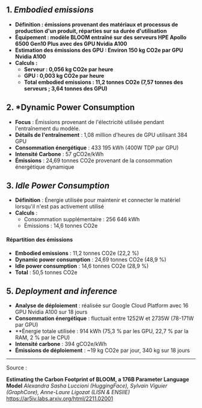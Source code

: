 ## 1. *Embodied emissions*

- **Définition : émissions provenant des matériaux et processus de production d'un produit, réparties sur sa durée d'utilisation**
- **Équipement : modèle BLOOM entraîné sur des serveurs HPE Apollo 6500 Gen10 Plus avec des GPU Nvidia A100**
- **Estimation des émissions des GPU : Environ 150 kg CO2e par GPU Nvidia A100**
- **Calculs :**
    - **Serveur : 0,056 kg CO2e par heure**
    - **GPU : 0,003 kg CO2e par heure**
    - **Total embodied emissions : 11,2 tonnes CO2e (7,57 tonnes des serveurs ; 3,64 tonnes des GPU)**

## 2. *Dynamic Power Consumption

- **Focus** : Émissions provenant de l'électricité utilisée pendant l'entraînement du modèle.
- **Détails de l'entraînement** : 1,08 million d'heures de GPU utilisant 384 GPU
- **Consommation énergétique** : 433 195 kWh (400W TDP par GPU)
- **Intensité Carbone** : 57 gCO2e/kWh
- **Émissions** : 24,69 tonnes CO2e provenant de la consommation énergétique dynamique

## 3. *Idle Power Consumption*

- **Définition** : Énergie utilisée pour maintenir et connecter le matériel lorsqu'il n'est pas activement utilisé
- **Calculs** :
    - Consommation supplémentaire : 256 646 kWh
    - Émissions : 14,6 tonnes CO2e

#### Répartition des émissions

- **Embodied emissions** : 11,2 tonnes CO2e (22,2 %)
- **Dynamic power consumption** : 24,69 tonnes CO2e (48,9 %)
- **Idle power consumption** : 14,6 tonnes CO2e (28,9 %)
- **Total** : 50,5 tonnes CO2e

## 5. *Deployment and inference*

- **Analyse de déploiement** : réalisée sur Google Cloud Platform avec 16 GPU Nvidia A100 sur 18 jours
- **Consommation énergétique** : fluctuait entre 1252W et 2735W (78-171W par GPU)
- **Énergie totale utilisée : 914 kWh (75,3 % par les GPU, 22,7 % par la RAM, 2 % par le CPU)
- **Intensité carbone** : 394 gCO2e/kWh
- **Émissions de déploiement** : ~19 kg CO2e par jour, 340 kg sur 18 jours

---
Source :

**Estimating the Carbon Footprint of BLOOM, a 176B Parameter Language Model**
*Alexandra Sasha Luccioni (HuggingFace), Sylvain Viguier (GraphCore), Anne-Laure Ligozat (LISN & ENSIIE)*
https://ar5iv.labs.arxiv.org/html/2211.02001
